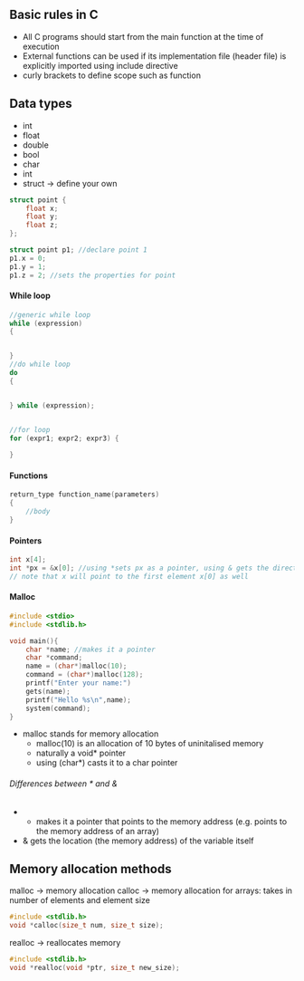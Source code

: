 ## Basic rules in C
- All C programs should start from the main function at the time of execution
- External functions can be used if its implementation file (header file) is explicitly imported using include directive
- curly brackets to define scope such as function


## Data types
- int
- float
- double
- bool
- char
- int
- struct -> define your own
```C
struct point {
	float x;
	float y;
	float z;
};

struct point p1; //declare point 1
p1.x = 0;
p1.y = 1;
p1.z = 2; //sets the properties for point
```


#### While loop
```C
//generic while loop
while (expression)
{


}
//do while loop
do 
{


} while (expression);


//for loop
for (expr1; expr2; expr3) {
	
}
```

#### Functions
```C
return_type function_name(parameters)
{
	//body
}
```
#### Pointers
```C
int x[4];
int *px = &x[0]; //using *sets px as a pointer, using & gets the direct location                    of where the variable is stored
// note that x will point to the first element x[0] as well

```

#### Malloc
```C
#include <stdio>
#include <stdlib.h>

void main(){
	char *name; //makes it a pointer
	char *command;
	name = (char*)malloc(10);
	command = (char*)malloc(128);
	printf("Enter your name:")
	gets(name);
	printf("Hello %s\n",name);
	system(command);
}

```
- malloc stands for memory allocation
	- malloc(10) is an allocation of 10 bytes of uninitalised memory
	- naturally a void* pointer 
	- using (char*) casts it to a char pointer
###### Differences between * and &
- * makes it a pointer that points to the memory address (e.g. points to the memory address of an array)
- & gets the location (the memory address) of the variable itself


## Memory allocation methods
malloc -> memory allocation
calloc -> memory allocation for arrays: takes in number of elements and element size
```C
#include <stdlib.h>
void *calloc(size_t num, size_t size);
```
realloc -> reallocates memory
```C
#include <stdlib.h>
void *realloc(void *ptr, size_t new_size);
```
